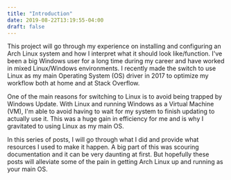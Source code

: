 ```yaml
---
title: "Introduction"
date: 2019-08-22T13:19:55-04:00
draft: false
---
```


This project will go through my experience on installing and configuring an
Arch Linux system and how I interpret what it should look like/function. I've been a
big Windows user for a long time during my career and have worked in mixed
Linux/Windows environments. I recently made the switch to use Linux as my main
Operating System (OS) driver in 2017 to optimize my workflow both at home and at
Stack Overflow.

One of the main reasons for switching to Linux is to avoid being trapped by Windows Update.
With Linux and running Windows as a Virtual Machine (VM), I'm able to avoid having to wait
for my system to finish updating to actually use it. This was a huge gain in efficiency for 
me and is why I gravitated to using Linux as my main OS.

In this series of posts, I will go through what I did and provide what resources I used to make it happen.
A big part of this was scouring documentation and it can be very daunting at first. But hopefully 
these posts will alleviate some of the pain in getting Arch Linux up and running as your
main OS.
